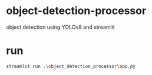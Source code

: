 # object-detection-processor

object detection using YOLOv8 and streamlit

# run

```bash
streamlit run .\object_detection_processor\app.py 
```
